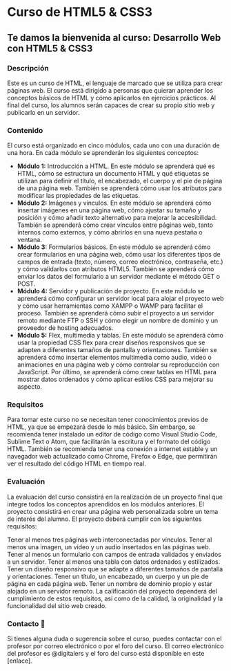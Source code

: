 # Curso de HTML5 & CSS3
## Te damos la bienvenida al curso: Desarrollo Web  con HTML5 &amp; CSS3

### Descripción
Este es un curso de HTML, el lenguaje de marcado que se utiliza para crear páginas web. El curso está dirigido a personas que quieran aprender los conceptos básicos de HTML y cómo aplicarlos en ejercicios prácticos. Al final del curso, los alumnos serán capaces de crear su propio sitio web y publicarlo en un servidor.

### Contenido
El curso está organizado en cinco módulos, cada uno con una duración de una hora. En cada módulo se aprenderán los siguientes conceptos:

* **Módulo 1:** Introducción a HTML. En este módulo se aprenderá qué es HTML, cómo se estructura un documento HTML y qué etiquetas se utilizan para definir el título, el encabezado, el cuerpo y el pie de página de una página web. También se aprenderá cómo usar los atributos para modificar las propiedades de las etiquetas.
* **Módulo 2:** Imágenes y vínculos. En este módulo se aprenderá cómo insertar imágenes en una página web, cómo ajustar su tamaño y posición y cómo añadir texto alternativo para mejorar la accesibilidad. También se aprenderá cómo crear vínculos entre páginas web, tanto internos como externos, y cómo abrirlos en una nueva pestaña o ventana.
* **Módulo 3:** Formularios básicos. En este módulo se aprenderá cómo crear formularios en una página web, cómo usar los diferentes tipos de campos de entrada (texto, número, correo electrónico, contraseña, etc.) y cómo validarlos con atributos HTML5. También se aprenderá cómo enviar los datos del formulario a un servidor mediante el método GET o POST.
* **Módulo 4:** Servidor y publicación de proyecto. En este módulo se aprenderá cómo configurar un servidor local para alojar el proyecto web y cómo usar herramientas como XAMPP o WAMP para facilitar el proceso. También se aprenderá cómo subir el proyecto a un servidor remoto mediante FTP o SSH y cómo elegir un nombre de dominio y un proveedor de hosting adecuados.
* **Módulo 5:** Flex, multimedia y tablas. En este módulo se aprenderá cómo usar la propiedad CSS flex para crear diseños responsivos que se adapten a diferentes tamaños de pantalla y orientaciones. También se aprenderá cómo insertar elementos multimedia como audio, video o animaciones en una página web y cómo controlar su reproducción con JavaScript. Por último, se aprenderá cómo crear tablas en HTML para mostrar datos ordenados y cómo aplicar estilos CSS para mejorar su aspecto.
### Requisitos
Para tomar este curso no se necesitan tener conocimientos previos de HTML, ya que se empezará desde lo más básico. Sin embargo, se recomienda tener instalado un editor de código como Visual Studio Code, Sublime Text o Atom, que facilitarán la escritura y el formato del código HTML. También se recomienda tener una conexión a internet estable y un navegador web actualizado como Chrome, Firefox o Edge, que permitirán ver el resultado del código HTML en tiempo real.

### Evaluación
La evaluación del curso consistirá en la realización de un proyecto final que integre todos los conceptos aprendidos en los módulos anteriores. El proyecto consistirá en crear una página web personalizada sobre un tema de interés del alumno. El proyecto deberá cumplir con los siguientes requisitos:

Tener al menos tres páginas web interconectadas por vínculos.
Tener al menos una imagen, un video y un audio insertados en las páginas web.
Tener al menos un formulario con campos de entrada validados y enviados a un servidor.
Tener al menos una tabla con datos ordenados y estilizados.
Tener un diseño responsivo que se adapte a diferentes tamaños de pantalla y orientaciones.
Tener un título, un encabezado, un cuerpo y un pie de página en cada página web.
Tener un nombre de dominio propio y estar alojado en un servidor remoto.
La calificación del proyecto dependerá del cumplimiento de estos requisitos, así como de la calidad, la originalidad y la funcionalidad del sitio web creado.

### Contacto 📧
Si tienes alguna duda o sugerencia sobre el curso, puedes contactar con el profesor por correo electrónico o por el foro del curso. El correo electrónico del profesor es @digitalers y el foro del curso está disponible en este [enlace].
